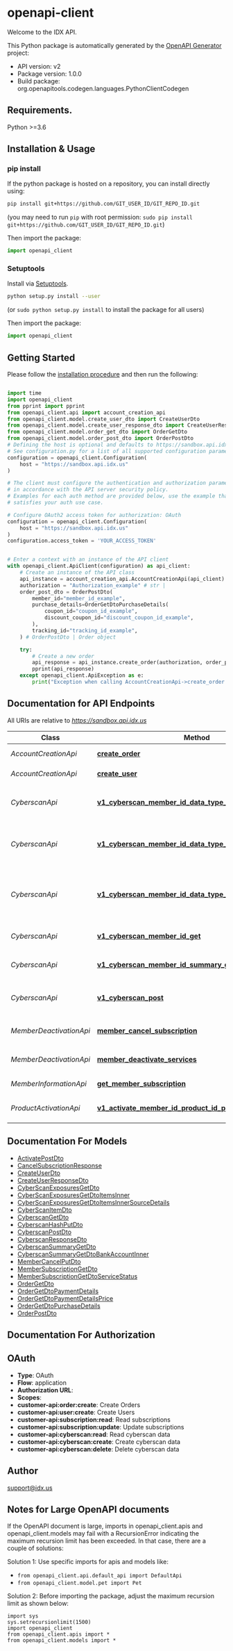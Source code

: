 # openapi-client
Welcome to the IDX API.

This Python package is automatically generated by the [OpenAPI Generator](https://openapi-generator.tech) project:

- API version: v2
- Package version: 1.0.0
- Build package: org.openapitools.codegen.languages.PythonClientCodegen

## Requirements.

Python >=3.6

## Installation & Usage
### pip install

If the python package is hosted on a repository, you can install directly using:

```sh
pip install git+https://github.com/GIT_USER_ID/GIT_REPO_ID.git
```
(you may need to run `pip` with root permission: `sudo pip install git+https://github.com/GIT_USER_ID/GIT_REPO_ID.git`)

Then import the package:
```python
import openapi_client
```

### Setuptools

Install via [Setuptools](http://pypi.python.org/pypi/setuptools).

```sh
python setup.py install --user
```
(or `sudo python setup.py install` to install the package for all users)

Then import the package:
```python
import openapi_client
```

## Getting Started

Please follow the [installation procedure](#installation--usage) and then run the following:

```python

import time
import openapi_client
from pprint import pprint
from openapi_client.api import account_creation_api
from openapi_client.model.create_user_dto import CreateUserDto
from openapi_client.model.create_user_response_dto import CreateUserResponseDto
from openapi_client.model.order_get_dto import OrderGetDto
from openapi_client.model.order_post_dto import OrderPostDto
# Defining the host is optional and defaults to https://sandbox.api.idx.us
# See configuration.py for a list of all supported configuration parameters.
configuration = openapi_client.Configuration(
    host = "https://sandbox.api.idx.us"
)

# The client must configure the authentication and authorization parameters
# in accordance with the API server security policy.
# Examples for each auth method are provided below, use the example that
# satisfies your auth use case.

# Configure OAuth2 access token for authorization: OAuth
configuration = openapi_client.Configuration(
    host = "https://sandbox.api.idx.us"
)
configuration.access_token = 'YOUR_ACCESS_TOKEN'


# Enter a context with an instance of the API client
with openapi_client.ApiClient(configuration) as api_client:
    # Create an instance of the API class
    api_instance = account_creation_api.AccountCreationApi(api_client)
    authorization = "Authorization_example" # str | 
    order_post_dto = OrderPostDto(
        member_id="member_id_example",
        purchase_details=OrderGetDtoPurchaseDetails(
            coupon_id="coupon_id_example",
            discount_coupon_id="discount_coupon_id_example",
        ),
        tracking_id="tracking_id_example",
    ) # OrderPostDto | Order object

    try:
        # Create a new order
        api_response = api_instance.create_order(authorization, order_post_dto)
        pprint(api_response)
    except openapi_client.ApiException as e:
        print("Exception when calling AccountCreationApi->create_order: %s\n" % e)
```

## Documentation for API Endpoints

All URIs are relative to *https://sandbox.api.idx.us*

Class | Method | HTTP request | Description
------------ | ------------- | ------------- | -------------
*AccountCreationApi* | [**create_order**](docs/AccountCreationApi.md#create_order) | **POST** /v1/order | Create a new order
*AccountCreationApi* | [**create_user**](docs/AccountCreationApi.md#create_user) | **POST** /v1/user | Create a new user
*CyberscanApi* | [**v1_cyberscan_member_id_data_type_hash_delete**](docs/CyberscanApi.md#v1_cyberscan_member_id_data_type_hash_delete) | **DELETE** /v1/cyberscan/{memberId}/{dataType}/{hash} | Delete the given cyberscan item
*CyberscanApi* | [**v1_cyberscan_member_id_data_type_hash_exposures_get**](docs/CyberscanApi.md#v1_cyberscan_member_id_data_type_hash_exposures_get) | **GET** /v1/cyberscan/{memberId}/{dataType}/{hash}/exposures | Get exposures for the given cyberscan item
*CyberscanApi* | [**v1_cyberscan_member_id_data_type_hash_put**](docs/CyberscanApi.md#v1_cyberscan_member_id_data_type_hash_put) | **PUT** /v1/cyberscan/{memberId}/{dataType}/{hash} | Create or update the given cyberscan item with no value
*CyberscanApi* | [**v1_cyberscan_member_id_get**](docs/CyberscanApi.md#v1_cyberscan_member_id_get) | **GET** /v1/cyberscan/{memberId} | Get cyberscan data
*CyberscanApi* | [**v1_cyberscan_member_id_summary_get**](docs/CyberscanApi.md#v1_cyberscan_member_id_summary_get) | **GET** /v1/cyberscan/{memberId}/summary | Get the cyberscan summary
*CyberscanApi* | [**v1_cyberscan_post**](docs/CyberscanApi.md#v1_cyberscan_post) | **POST** /v1/cyberscan | Create a new cyberscan item
*MemberDeactivationApi* | [**member_cancel_subscription**](docs/MemberDeactivationApi.md#member_cancel_subscription) | **POST** /v1/subscription/{memberId}/cancel | Cancel a Member Subscription
*MemberDeactivationApi* | [**member_deactivate_services**](docs/MemberDeactivationApi.md#member_deactivate_services) | **POST** /v1/subscription/{memberId}/deactivate | Deactivate a Member&#39;s services
*MemberInformationApi* | [**get_member_subscription**](docs/MemberInformationApi.md#get_member_subscription) | **GET** /v1/subscription/{memberId} | Get member subscription
*ProductActivationApi* | [**v1_activate_member_id_product_id_post**](docs/ProductActivationApi.md#v1_activate_member_id_product_id_post) | **POST** /v1/activate/{memberId}/{productId} | Activate the given product


## Documentation For Models

 - [ActivatePostDto](docs/ActivatePostDto.md)
 - [CancelSubscriptionResponse](docs/CancelSubscriptionResponse.md)
 - [CreateUserDto](docs/CreateUserDto.md)
 - [CreateUserResponseDto](docs/CreateUserResponseDto.md)
 - [CyberScanExposuresGetDto](docs/CyberScanExposuresGetDto.md)
 - [CyberScanExposuresGetDtoItemsInner](docs/CyberScanExposuresGetDtoItemsInner.md)
 - [CyberScanExposuresGetDtoItemsInnerSourceDetails](docs/CyberScanExposuresGetDtoItemsInnerSourceDetails.md)
 - [CyberScanItemDto](docs/CyberScanItemDto.md)
 - [CyberscanGetDto](docs/CyberscanGetDto.md)
 - [CyberscanHashPutDto](docs/CyberscanHashPutDto.md)
 - [CyberscanPostDto](docs/CyberscanPostDto.md)
 - [CyberscanResponseDto](docs/CyberscanResponseDto.md)
 - [CyberscanSummaryGetDto](docs/CyberscanSummaryGetDto.md)
 - [CyberscanSummaryGetDtoBankAccountInner](docs/CyberscanSummaryGetDtoBankAccountInner.md)
 - [MemberCancelPutDto](docs/MemberCancelPutDto.md)
 - [MemberSubscriptionGetDto](docs/MemberSubscriptionGetDto.md)
 - [MemberSubscriptionGetDtoServiceStatus](docs/MemberSubscriptionGetDtoServiceStatus.md)
 - [OrderGetDto](docs/OrderGetDto.md)
 - [OrderGetDtoPaymentDetails](docs/OrderGetDtoPaymentDetails.md)
 - [OrderGetDtoPaymentDetailsPrice](docs/OrderGetDtoPaymentDetailsPrice.md)
 - [OrderGetDtoPurchaseDetails](docs/OrderGetDtoPurchaseDetails.md)
 - [OrderPostDto](docs/OrderPostDto.md)


## Documentation For Authorization


## OAuth

- **Type**: OAuth
- **Flow**: application
- **Authorization URL**: 
- **Scopes**: 
 - **customer-api:order:create**: Create Orders
 - **customer-api:user:create**: Create Users
 - **customer-api:subscription:read**: Read subscriptions
 - **customer-api:subscription:update**: Update subscriptions
 - **customer-api:cyberscan:read**: Read cyberscan data
 - **customer-api:cyberscan:create**: Create cyberscan data
 - **customer-api:cyberscan:delete**: Delete cyberscan data


## Author

support@idx.us


## Notes for Large OpenAPI documents
If the OpenAPI document is large, imports in openapi_client.apis and openapi_client.models may fail with a
RecursionError indicating the maximum recursion limit has been exceeded. In that case, there are a couple of solutions:

Solution 1:
Use specific imports for apis and models like:
- `from openapi_client.api.default_api import DefaultApi`
- `from openapi_client.model.pet import Pet`

Solution 2:
Before importing the package, adjust the maximum recursion limit as shown below:
```
import sys
sys.setrecursionlimit(1500)
import openapi_client
from openapi_client.apis import *
from openapi_client.models import *
```


